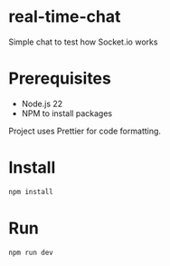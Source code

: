 # real-time-chat

Simple chat to test how Socket.io works

# Prerequisites

- Node.js 22
- NPM to install packages

Project uses Prettier for code formatting.

# Install

```bash
npm install
```

# Run

```bash
npm run dev
```
